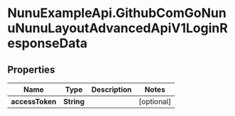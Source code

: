# NunuExampleApi.GithubComGoNunuNunuLayoutAdvancedApiV1LoginResponseData

## Properties

Name | Type | Description | Notes
------------ | ------------- | ------------- | -------------
**accessToken** | **String** |  | [optional] 


